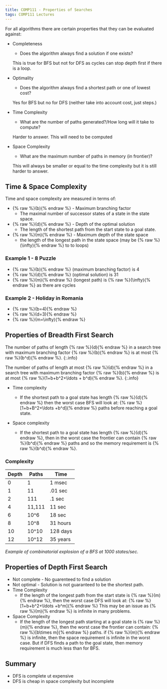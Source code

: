 ```yaml
---
title: COMP111 - Properties of Searches
tags: COMP111 Lectures
---
```

For all algorithms there are certain properties that they can be evaluated against:

* Completeness
	* Does the algorithm always find a solution if one exists?
	
	This is true for BFS but not for DFS as cycles can stop depth first if there is a loop.
	
* Optimality
	* Does the algorithm always find a shortest path or one of lowest cost?
	
	Yes for BFS but no for DFS (neither take into account cost, just steps.)
	
* Time Complexity
	* What are the number of paths generated?/How long will it take to compute?
	
	Harder to answer. This will need to be computed
	
* Space Complexity
	* What are the maximum number of paths in memory (in frontier)?
	
	This will always be smaller or equal to the time complexity but it is still harder to answer.
	
## Time & Space Complexity

Time and space complexity are measured in terms of:

* {% raw %}\(b\){% endraw %} - Maximum branching factor
	* The maximal number of successor states of a state in the state space.
* {% raw %}\(d\){% endraw %} - Depth of the optimal solution
	* The length of the shortest path from the start state to a goal state.
* {% raw %}\(m\){% endraw %} - Maximum depth of the state space
	* the length of the longest path in the state space (may be {% raw %}\(\infty\){% endraw %} to to loops)
	
### Example 1 - 8 Puzzle

* {% raw %}\(b\){% endraw %} (maximum branching factor) is 4
* {% raw %}\(d\){% endraw %} (optimal solution) is 31
* {% raw %}\(m\){% endraw %} (longest path) is {% raw %}\(\infty\){% endraw %} as there are cycles

### Example 2 - Holiday in Romania

* {% raw %}\(b=4\){% endraw %}
* {% raw %}\(d=3\){% endraw %}
* {% raw %}\(m=\infty\){% endraw %}

## Properties of Breadth First Search

The number of paths of length {% raw %}\(d\){% endraw %} in a search tree with maximum branching factor {% raw %}\(b\){% endraw %} is at most {% raw %}\(b^d\){% endraw %}.
{:.info}

The number of paths of length at most {% raw %}\(d\){% endraw %} in a search tree with maximum branching factor {% raw %}\(b\){% endraw %} is at most {% raw %}\(1+b+b^2+\ldots + b^d\){% endraw %}.
{:.info}

* Time complexity
	* If the shortest path to a goal state has length {% raw %}\(d\){% endraw %} then the worst case BFS will look at: {% raw %}\[1+b+B^2+\ldots +b^d\]{% endraw %} paths before reaching a goal state.

* Space complexity
	* If the shortest path to a goal state has length {% raw %}\(d\){% endraw %}, then in the worst case the frontier can contain {% raw %}\(b^d\){% endraw %} paths and so the memory requirement is {% raw %}\(b^d\){% endraw %}.

### Complexity

| Depth | Paths | Time | 
| --- | --- | --- |
| 0 | 1 | 1 msec |
| 1 | 11 | .01 sec | 
| 2 | 111 | .1 sec | 
| 4 | 11,111 | 11 sec |
| 6 | 10^6 | 18 sec |
| 8 | 10^8 | 31 hours |
| 10 | 10^10 | 128 days |
| 12 |10^12 | 35 years |

*Example of combinatorial explosion of a BFS at 1000 states/sec.*

## Properties of Depth First Search

* Not complete - No guarenteed to find a solution
* Not optimal - Solution is not guaranteed to be the shortest path.
* Time Complexity 
	* If the length of the longest path from the start state is {% raw %}\(m\){% endraw %}, then the worst case DFS will look at: {% raw %}\[1+b+b^2+\ldots +b^m\]{% endraw %} This may be an issue as {% raw %}\(m\){% endraw %} is infinite in many problems.
* Space Complexity
	* If the length of the longest path starting at a goal state is {% raw %}\(m\){% endraw %}, then the worst case the frontier can contain: {% raw %}\[b\times m\]{% endraw %} paths. if {% raw %}\(m\){% endraw %} is infinite, then the space requirement is infinite in the worst case. But if DFS finds a path to the goal state, then memory requirement is much less than for BFS.


## Summary

* DFS is complete ut expensive
* DFS is cheap in space complexity but incomplete
